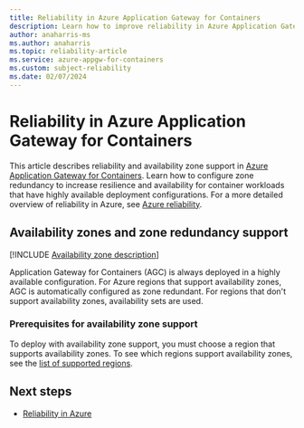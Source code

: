 ```yaml
---
title: Reliability in Azure Application Gateway for Containers
description: Learn how to improve reliability in Azure Application Gateway for Containers by using availability zones and zone redundancy for more resilient performance.
author: anaharris-ms
ms.author: anaharris
ms.topic: reliability-article
ms.service: azure-appgw-for-containers
ms.custom: subject-reliability
ms.date: 02/07/2024 
---
```



# Reliability in Azure Application Gateway for Containers


This article describes reliability and availability zone support in [Azure Application Gateway for Containers](/azure/application-gateway/for-containers/overview). Learn how to configure zone redundancy to increase resilience and availability for container workloads that have highly available deployment configurations. For a more detailed overview of reliability in Azure, see [Azure reliability](/azure/architecture/framework/resiliency/overview).

## Availability zones and zone redundancy support

[!INCLUDE [Availability zone description](includes/reliability-availability-zone-description-include.md)]


Application Gateway for Containers (AGC) is always deployed in a highly available configuration.  For Azure regions that support availability zones, AGC is automatically configured as zone redundant.  For regions that don't support availability zones, availability sets are used.

### Prerequisites for availability zone support

To deploy with availability zone support, you must choose a region that supports availability zones. To see which regions support availability zones, see the [list of supported regions](regions-list.md). 


## Next steps

- [Reliability in Azure](/azure/reliability/overview)
